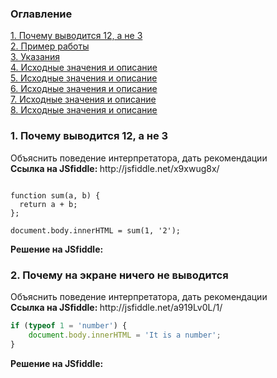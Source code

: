 <h3>Оглавление</h3>
<a href="#n1">1. Почему выводится 12, а не 3</a><br>
<a href="#n2">2. Пример работы</a><br>
<a href="#n3">3. Указания</a><br>
<a href="#n4">4. Исходные значения и описание</a><br>
<a href="#n5">5. Исходные значения и описание</a><br>
<a href="#n6">6. Исходные значения и описание</a><br>
<a href="#n7">7. Исходные значения и описание</a><br>
<a href="#n8">8. Исходные значения и описание</a><br>

<h3 id="n1">1. Почему выводится 12, а не 3</h3>
<p>Объяснить поведение интерпретатора, дать рекомендации<br>
<b>Ссылка на JSfiddle: </b> http://jsfiddle.net/x9xwug8x/ <br>

```

function sum(a, b) {
  return a + b;
};

document.body.innerHTML = sum(1, '2');

```

<b>Решение на JSfiddle: </b>

<h3 id="n2">2. Почему на экране ничего не выводится</h3>
<p>Объяснить поведение интерпретатора, дать рекомендации<br>
<b>Ссылка на JSfiddle: </b> http://jsfiddle.net/a919Lv0L/1/ <br>

```javascript
if (typeof 1 = 'number') {
    document.body.innerHTML = 'It is a number';
}
```

<b>Решение на JSfiddle: </b>